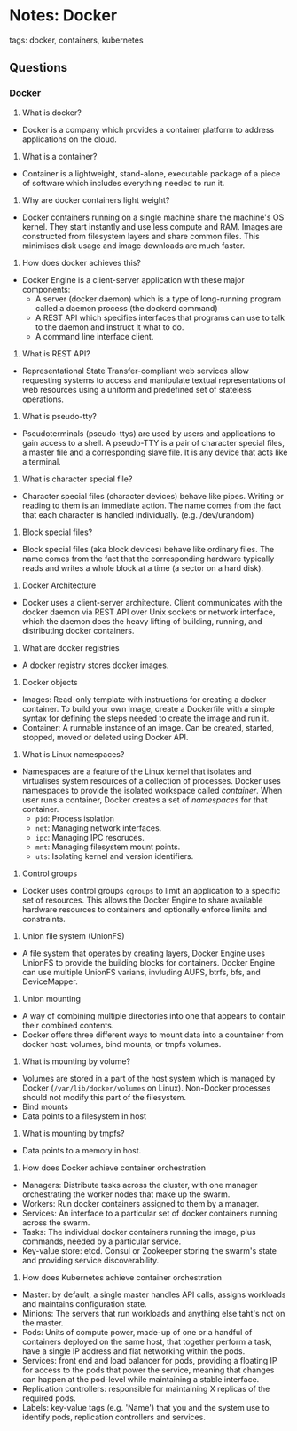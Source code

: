 # Notes: Docker
tags: docker, containers, kubernetes

## Questions
### Docker
1. What is docker?
  - Docker is a company which provides a container platform to address applications on the cloud.
1. What is a container?
  - Container is a lightweight, stand-alone, executable package of a piece of software which includes everything needed to run it.
1. Why are docker containers light weight?
  - Docker containers running on a single machine share the machine's OS kernel. They start instantly and use less compute and RAM. Images are constructed from filesystem layers and share common files. This minimises disk usage and image downloads are much faster.
1. How does docker achieves this?
  - Docker Engine is a client-server application with these major components:
    - A server (docker daemon) which is a type of long-running program called a daemon process (the dockerd command)
    - A REST API which specifies interfaces that programs can use to talk to the daemon and instruct it what to do.
    - A command line interface client.
1. What is REST API?
  - Representational State Transfer-compliant web services allow requesting systems to access and manipulate textual representations of web resources using a uniform and predefined set of stateless operations.
1. What is pseudo-tty?
  - Pseudoterminals (pseudo-ttys) are used by users and applications to gain access to a shell. A pseudo-TTY is a pair of character special files, a master file and a corresponding slave file. It is any device that acts like a terminal.
1. What is character special file?
  - Character special files (character devices) behave like pipes. Writing or reading to them is an immediate action. The name comes from the fact that each character is handled individually. (e.g. /dev/urandom)
1. Block special files?
  - Block special files (aka block devices) behave like ordinary files. The name comes from the fact that the corresponding hardware typically reads and writes a whole block at a time (a sector on a hard disk).
1. Docker Architecture
  - Docker uses a client-server architecture. Client communicates with the docker daemon via REST API over Unix sockets or network interface, which the daemon does the heavy lifting of building, running, and distributing docker containers.
1. What are docker registries
  - A docker registry stores docker images.
1. Docker objects
  - Images: Read-only template with instructions for creating a docker container. To build your own image, create a Dockerfile with a simple syntax for defining the steps needed to create the image and run it.
  - Container: A runnable instance of an image. Can be created, started, stopped, moved or deleted using Docker API.
1. What is Linux namespaces?
  - Namespaces are a feature of the Linux kernel that isolates and virtualises system resources of a collection of processes. Docker uses namespaces to provide the isolated workspace called *container*. When user runs a container, Docker creates a set of *namespaces* for that container.
    - `pid`: Process isolation
    - `net`: Managing network interfaces.
    - `ipc`: Managing IPC resoruces.
    - `mnt`: Managing filesystem mount points.
    - `uts`: Isolating kernel and version identifiers.
1. Control groups
  - Docker uses control groups `cgroups` to limit an application to a specific set of resources. This allows the Docker Engine to share available hardware resources to containers and optionally enforce limits and constraints.
1. Union file system (UnionFS)
  - A file system that operates by creating layers, Docker Engine uses UnionFS to provide the building blocks for containers. Docker Engine can use multiple UnionFS varians, invluding AUFS, btrfs, bfs, and DeviceMapper.
1. Union mounting
  - A way of combining multiple directories into one that appears to contain their combined contents.
  - Docker offers three different ways to mount data into a countainer from docker host: volumes, bind mounts, or tmpfs volumes.
1. What is mounting by volume?
  - Volumes are stored in a part of the host system which is managed by Docker (`/var/lib/docker/volumes` on Linux). Non-Docker processes should not modify this part of the filesystem.
  - Bind mounts
  - Data points to a filesystem in host
1. What is mounting by tmpfs?
  - Data points to a memory in host.
1. How does Docker achieve container orchestration
  - Managers: Distribute tasks across the cluster, with one manager orchestrating the worker nodes that make up the swarm.
  - Workers: Run docker containers assigned to them by a manager.
  - Services: An interface to a particular set of docker containers running across the swarm.
  - Tasks: The individual docker containers running the image, plus commands, needed by a particular service.
  - Key-value store: etcd. Consul or Zookeeper storing the swarm's state and providing service discoverability.

1. How does Kubernetes achieve container orchestration
  - Master: by default, a single master handles API calls, assigns workloads and maintains configuration state.
  - Minions: The servers that run workloads and anything else taht's not on the master.
  - Pods: Units of compute power, made-up of one or a handful of containers deployed on the same host, that together perform a task, have a single IP address and flat networking within the pods.
  - Services: front end and load balancer for pods, providing a floating IP for access to the pods that power the service, meaning that changes can happen at the pod-level while maintaining a stable interface.
  - Replication controllers: responsible for maintaining X replicas of the required pods.
  - Labels: key-value tags (e.g. 'Name') that you and the system use to identify pods, replication controllers and services.
